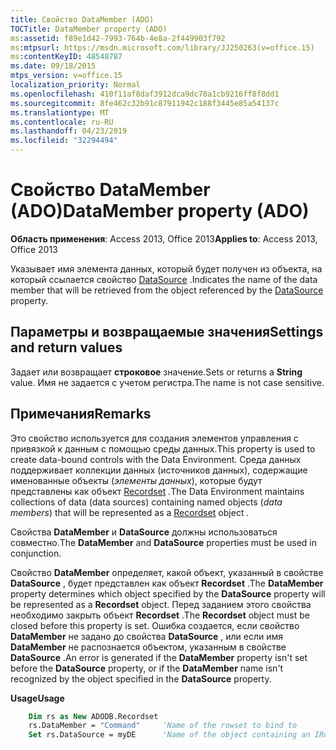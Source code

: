 ```yaml
---
title: Свойство DataMember (ADO)
TOCTitle: DataMember property (ADO)
ms:assetid: f89e1d42-7993-764b-4e8a-2f449903f792
ms:mtpsurl: https://msdn.microsoft.com/library/JJ250263(v=office.15)
ms:contentKeyID: 48548787
ms.date: 09/18/2015
mtps_version: v=office.15
localization_priority: Normal
ms.openlocfilehash: 410f11af8daf3912dca9dc78a1cb9216ff8f8dd1
ms.sourcegitcommit: 8fe462c32b91c87911942c188f3445e85a54137c
ms.translationtype: MT
ms.contentlocale: ru-RU
ms.lasthandoff: 04/23/2019
ms.locfileid: "32294494"
---
```

# <a name="datamember-property-ado"></a><span data-ttu-id="8200f-102">Свойство DataMember (ADO)</span><span class="sxs-lookup"><span data-stu-id="8200f-102">DataMember property (ADO)</span></span>

<span data-ttu-id="8200f-103">**Область применения**: Access 2013, Office 2013</span><span class="sxs-lookup"><span data-stu-id="8200f-103">**Applies to**: Access 2013, Office 2013</span></span>

<span data-ttu-id="8200f-104">Указывает имя элемента данных, который будет получен из объекта, на который ссылается свойство [DataSource](datasource-property-ado.md) .</span><span class="sxs-lookup"><span data-stu-id="8200f-104">Indicates the name of the data member that will be retrieved from the object referenced by the [DataSource](datasource-property-ado.md) property.</span></span>

## <a name="settings-and-return-values"></a><span data-ttu-id="8200f-105">Параметры и возвращаемые значения</span><span class="sxs-lookup"><span data-stu-id="8200f-105">Settings and return values</span></span>

<span data-ttu-id="8200f-106">Задает или возвращает **строковое** значение.</span><span class="sxs-lookup"><span data-stu-id="8200f-106">Sets or returns a **String** value.</span></span> <span data-ttu-id="8200f-107">Имя не задается с учетом регистра.</span><span class="sxs-lookup"><span data-stu-id="8200f-107">The name is not case sensitive.</span></span>

## <a name="remarks"></a><span data-ttu-id="8200f-108">Примечания</span><span class="sxs-lookup"><span data-stu-id="8200f-108">Remarks</span></span>

<span data-ttu-id="8200f-109">Это свойство используется для создания элементов управления с привязкой к данным с помощью среды данных.</span><span class="sxs-lookup"><span data-stu-id="8200f-109">This property is used to create data-bound controls with the Data Environment.</span></span> <span data-ttu-id="8200f-110">Среда данных поддерживает коллекции данных (источников данных), содержащие именованные объекты (*элементы данных*), которые будут представлены как объект [Recordset](recordset-object-ado.md) *.*</span><span class="sxs-lookup"><span data-stu-id="8200f-110">The Data Environment maintains collections of data (data sources) containing named objects (*data members*) that will be represented as a [Recordset](recordset-object-ado.md) object *.*</span></span>

<span data-ttu-id="8200f-111">Свойства **DataMember** и **DataSource** должны использоваться совместно.</span><span class="sxs-lookup"><span data-stu-id="8200f-111">The **DataMember** and **DataSource** properties must be used in conjunction.</span></span>

<span data-ttu-id="8200f-112">Свойство **DataMember** определяет, какой объект, указанный в свойстве **DataSource** , будет представлен как объект **Recordset** .</span><span class="sxs-lookup"><span data-stu-id="8200f-112">The **DataMember** property determines which object specified by the **DataSource** property will be represented as a **Recordset** object.</span></span> <span data-ttu-id="8200f-113">Перед заданием этого свойства необходимо закрыть объект **Recordset** .</span><span class="sxs-lookup"><span data-stu-id="8200f-113">The **Recordset** object must be closed before this property is set.</span></span> <span data-ttu-id="8200f-114">Ошибка создается, если свойство **DataMember** не задано до свойства **DataSource** , или если имя **DataMember** не распознается объектом, указанным в свойстве **DataSource** .</span><span class="sxs-lookup"><span data-stu-id="8200f-114">An error is generated if the **DataMember** property isn't set before the **DataSource** property, or if the **DataMember** name isn't recognized by the object specified in the **DataSource** property.</span></span>

<span data-ttu-id="8200f-115">**Usage**</span><span class="sxs-lookup"><span data-stu-id="8200f-115">**Usage**</span></span>

```vb
    Dim rs as New ADODB.Recordset
    rs.DataMember = "Command"     'Name of the rowset to bind to
    Set rs.DataSource = myDE      'Name of the object containing an IRowset
```
